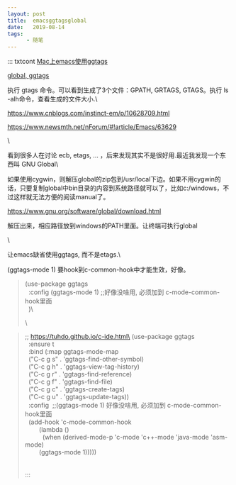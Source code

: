 ```yaml
---
layout: post
title:  emacsggtagsglobal
date:   2019-08-14
tags:
      - 随笔
---
```

::: txtcont
[Mac上emacs使用ggtags](https://blog.csdn.net/u010164190/article/details/79520054)

[global, ggtags](https://www.jianshu.com/p/652b384589cf)

执行 gtags 命令。可以看到生成了3个文件：GPATH, GRTAGS, GTAGS。执行 ls
-alh命令，查看生成的文件大小.\

<https://www.cnblogs.com/instinct-em/p/10628709.html>

<https://www.newsmth.net/nForum/#!article/Emacs/63629>

\

看到很多人在讨论 ecb,
etags, \... ，后来发现其实不是很好用.最近我发现一个东西叫 GNU Global\

如果使用cygwin，则解压global的zip包到/usr/local下边。如果不用cygwin的话，只要复制global中bin目录的内容到系统路径就可以了，比如c:/windows，不过这样就无法方便的阅读manual了。

<https://www.gnu.org/software/global/download.html>

解压出来，相应路径放到windows的PATH里面。让终端可执行global

\

让emacs缺省使用ggtags, 而不是etags.\

(ggtags-mode 1) 要hook到c-common-hook中才能生效，好像。

> (use-package ggtags\
>   :config (ggtags-mode 1) ;;好像没啥用, 必须加到
> c-mode-common-hook里面\
>   )\
>
> \

> ;; https://tuhdo.github.io/c-ide.html\
> (use-package ggtags\
>   :ensure t\
>   :bind (:map ggtags-mode-map\
>   (\"C-c g s\" . \'ggtags-find-other-symbol)\
>   (\"C-c g h\" . \'ggtags-view-tag-history)\
>   (\"C-c g r\" . \'ggtags-find-reference)\
>   (\"C-c g f\" . \'ggtags-find-file)\
>   (\"C-c g c\" . \'ggtags-create-tags)\
>   (\"C-c g u\" . \'ggtags-update-tags))\
>   :config  ;;(ggtags-mode 1) 好像没啥用, 必须加到
> c-mode-common-hook里面\
>   (add-hook \'c-mode-common-hook\
>         (lambda ()\
>           (when
> (derived-mode-p \'c-mode \'c++-mode \'java-mode \'asm-mode)\
>         (ggtags-mode 1)))))\
> \
> \
:::
